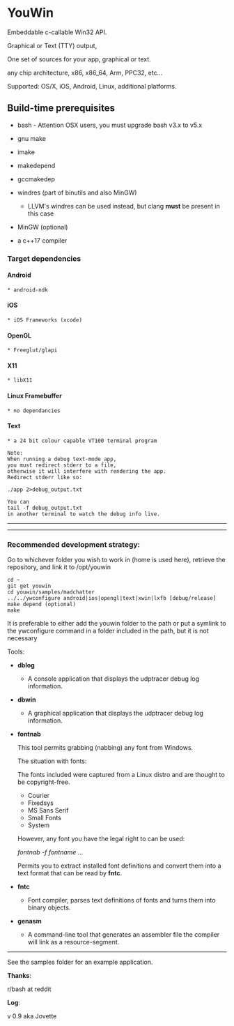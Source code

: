 # YouWin

Embeddable c-callable Win32 API.

Graphical or Text (TTY) output,

One set of sources for your app, graphical or text.

any chip architecture, x86, x86_64, Arm, PPC32, etc...

Supported: OS/X, iOS, Android, Linux, additional platforms.



## Build-time prerequisites

* bash - Attention OSX users, you must upgrade bash v3.x to v5.x
* gnu make
* imake
* makedepend
* gccmakedep

* windres (part of binutils and also MinGW)
	- LLVM's windres can be used instead, but clang **must** be present in this case

* MinGW (optional)
* a c++17 compiler

### Target dependencies

#### Android

	* android-ndk

#### iOS

	* iOS Frameworks (xcode)

#### OpenGL

	* Freeglut/glapi

#### X11

	* libX11

#### Linux Framebuffer

	* no dependancies

#### Text

	* a 24 bit colour capable VT100 terminal program

	Note:
	When running a debug text-mode app,
	you must redirect stderr to a file,
	otherwise it will interfere with rendering the app.
	Redirect stderr like so:

	./app 2>debug_output.txt

	You can
	tail -f debug_output.txt
	in another terminal to watch the debug info live.


---
***

### Recommended development strategy:


Go to whichever folder you wish to work in (home is used here), retrieve the repository, and link it to /opt/youwin

```
cd ~
git get youwin
cd youwin/samples/madchatter
../../ywconfigure android|ios|opengl|text|xwin|lxfb [debug/release]
make depend (optional)
make
```

It is preferable to either add the youwin folder to the path or put a symlink to the ywconfigure command in a folder included in the path, but it is not necessary

Tools:

* **dblog**
	- A console application that displays the udptracer debug log information.

* **dbwin**
	- A graphical application that displays the udptracer debug log information.

* **fontnab**

    This tool permits grabbing (nabbing) any font from Windows.

    The situation with fonts:

    The fonts included were captured from a Linux distro and are thought to be copyright-free.

    - Courier
    - Fixedsys
    - MS Sans Serif
    - Small Fonts
    - System

    However, any font you have the legal right to can be used:

    *fontnab -f fontname ...*

    Permits you to extract installed font definitions and convert them into a text format that can be read by **fntc**.

* **fntc**
    - Font compiler, parses text definitions of fonts and turns them into binary objects.

* **genasm**
    - A command-line tool that generates an assembler file the compiler will link as a resource-segment.

___

See the samples folder for an example application.


**Thanks**:

r/bash at reddit


**Log**:

v 0.9 aka Jovette
